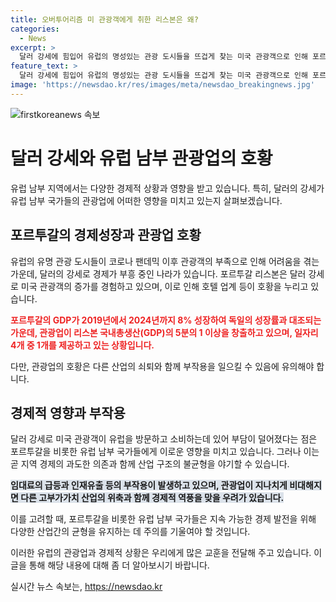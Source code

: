 ```yaml
---
title: 오버투어리즘 미 관광객에게 취한 리스본은 왜?
categories:
  - News
excerpt: >
  달러 강세에 힘입어 유럽의 명성있는 관광 도시들을 뜨겁게 찾는 미국 관광객으로 인해 포르투갈은 경제적 호황을 누리고 있다. 관광업은 GDP와 일자리 창출에 기여하며 포르투갈은 독일을 능가하는 성장률을 보이고 있다. 그러나 관광업 의존도가 높아지면서 부작용도 나타나고 있으며, 럭셔리 호텔의 숙박료와 임대료가 급등하는 등의 문제가 발생하고 있다. 기후도 변화되고 있어 경제 학자들은 장기적인 안목이 필요하다고 지적하고 있다.
feature_text: >
  달러 강세에 힘입어 유럽의 명성있는 관광 도시들을 뜨겁게 찾는 미국 관광객으로 인해 포르투갈은 경제적 호황을 누리고 있다. 관광업은 GDP와 일자리 창출에 기여하며 포르투갈은 독일을 능가하는 성장률을 보이고 있다. 그러나 관광업 의존도가 높아지면서 부작용도 나타나고 있으며, 럭셔리 호텔의 숙박료와 임대료가 급등하는 등의 문제가 발생하고 있다. 기후도 변화되고 있어 경제 학자들은 장기적인 안목이 필요하다고 지적하고 있다.
image: 'https://newsdao.kr/res/images/meta/newsdao_breakingnews.jpg'
---
```


<p><img src="https://newsdao.kr/res/images/meta/newsdao_breakingnews.jpg" alt="firstkoreanews 속보" /></p>

<h1 data-ke-size="size26">달러 강세와 유럽 남부 관광업의 호황</h1>

<p>유럽 남부 지역에서는 다양한 경제적 상황과 영향을 받고 있습니다. 특히, 달러의 강세가 유럽 남부 국가들의 관광업에 어떠한 영향을 미치고 있는지 살펴보겠습니다.</p>

<h2 data-ke-size="size24">포르투갈의 경제성장과 관광업 호황</h2>

<p>유럽의 유명 관광 도시들이 코로나 팬데믹 이후 관광객의 부족으로 인해 어려움을 겪는 가운데, 달러의 강세로 경제가 부흥 중인 나라가 있습니다. 포르투갈 리스본은 달러 강세로 미국 관광객의 증가를 경험하고 있으며, 이로 인해 호텔 업계 등이 호황을 누리고 있습니다.</p>

<p><b><span style="color: #ee2323;">포르투갈의 GDP가 2019년에서 2024년까지 8% 성장하여 독일의 성장률과 대조되는 가운데, 관광업이 리스본 국내총생산(GDP)의 5분의 1 이상을 창출하고 있으며, 일자리 4개 중 1개를 제공하고 있는 상황입니다.</span></b></p>

<p>다만, 관광업의 호황은 다른 산업의 쇠퇴와 함께 부작용을 일으킬 수 있음에 유의해야 합니다.</p>

<h2 data-ke-size="size24">경제적 영향과 부작용</h2>

<p>달러 강세로 미국 관광객이 유럽을 방문하고 소비하는데 있어 부담이 덜어졌다는 점은 포르투갈을 비롯한 유럽 남부 국가들에게 이로운 영향을 미치고 있습니다. 그러나 이는 곧 지역 경제의 과도한 의존과 함께 산업 구조의 불균형을 야기할 수 있습니다.</p>

<p><b><span style="background-color: #21538527;">임대료의 급등과 인재유출 등의 부작용이 발생하고 있으며, 관광업이 지나치게 비대해지면 다른 고부가가치 산업의 위축과 함께 경제적 역풍을 맞을 우려가 있습니다.</span></b></p>

<p>이를 고려할 때, 포르투갈을 비롯한 유럽 남부 국가들은 지속 가능한 경제 발전을 위해 다양한 산업간의 균형을 유지하는 데 주의를 기울여야 할 것입니다.</p>

<p>이러한 유럽의 관광업과 경제적 상황은 우리에게 많은 교훈을 전달해 주고 있습니다. 이 글을 통해 해당 내용에 대해 좀 더 알아보시기 바랍니다.</p>
실시간 뉴스 속보는, <a href="https://newsdao.kr" rel="dofollow">https://newsdao.kr</a>


